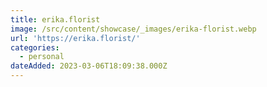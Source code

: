 ```yaml
---
title: erika.florist
image: /src/content/showcase/_images/erika-florist.webp
url: 'https://erika.florist/'
categories:
  - personal
dateAdded: 2023-03-06T18:09:38.000Z
---
```


